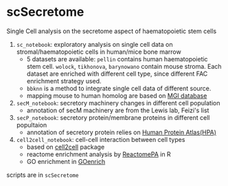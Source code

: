 # scSecretome

Single Cell analysis on the secretome aspect of haematopoietic stem cells

1. `sc_notebook`: exploratory analysis on single cell data on stromal/haematopoietic cells in human/mice bone marrow
    - 5 datasets are available: `pellin` contains human haematopoietic stem cell. `wolock`, `tikhonova`, `barynowano` contain mouse stroma. Each dataset are enriched with different cell type, since different FAC enrichment strategy used.
    - `bbknn` is a method to integrate single cell data of different source.
    - mapping mouse to human homolog are based on [MGI database](http://www.informatics.jax.org/homology.shtml)
2. `secM_notebook`: secretory machinery changes in different cell population
    - annotation of secM machinery are from the Lewis lab, Feizi's list
3. `secP_notebook`: secretory protein/membrane proteins in different cell popultaion
    - annotation of secretory protein relies on [Human Protein Atlas(HPA)](https://www.proteinatlas.org/)
4. `cell2cell_notebook`: cell-cell interaction between cell types
    - based on [cell2cell](https://github.com/earmingol/cell2cell) package
    - reactome enrichment analysis by [ReactomePA](https://bioconductor.org/packages/release/bioc/html/ReactomePA.html) in R
    - GO enrichment in [GOenrich](https://github.com/jdrudolph/goenrich)

scripts are in `scSecretome`